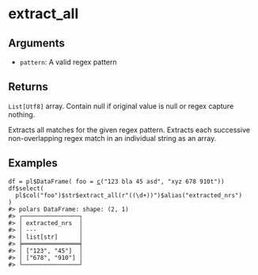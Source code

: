 # extract_all

## Arguments

- `pattern`: A valid regex pattern

## Returns

`List[Utf8]` array. Contain null if original value is null or regex capture nothing.

Extracts all matches for the given regex pattern. Extracts each successive non-overlapping regex match in an individual string as an array.

## Examples

<pre class='r-example'><code><span class='r-in'><span><span class='va'>df</span> <span class='op'>=</span> <span class='va'>pl</span><span class='op'>$</span><span class='fu'>DataFrame</span><span class='op'>(</span> foo <span class='op'>=</span> <span class='fu'><a href='https://rdrr.io/r/base/c.html'>c</a></span><span class='op'>(</span><span class='st'>"123 bla 45 asd"</span>, <span class='st'>"xyz 678 910t"</span><span class='op'>)</span><span class='op'>)</span></span></span>
<span class='r-in'><span><span class='va'>df</span><span class='op'>$</span><span class='fu'>select</span><span class='op'>(</span></span></span>
<span class='r-in'><span>  <span class='va'>pl</span><span class='op'>$</span><span class='fu'>col</span><span class='op'>(</span><span class='st'>"foo"</span><span class='op'>)</span><span class='op'>$</span><span class='va'>str</span><span class='op'>$</span><span class='fu'>extract_all</span><span class='op'>(</span><span class='st'>r"((\d+))"</span><span class='op'>)</span><span class='op'>$</span><span class='fu'>alias</span><span class='op'>(</span><span class='st'>"extracted_nrs"</span><span class='op'>)</span></span></span>
<span class='r-in'><span><span class='op'>)</span></span></span>
<span class='r-out co'><span class='r-pr'>#&gt;</span> polars DataFrame: shape: (2, 1)</span>
<span class='r-out co'><span class='r-pr'>#&gt;</span> ┌────────────────┐</span>
<span class='r-out co'><span class='r-pr'>#&gt;</span> │ extracted_nrs  │</span>
<span class='r-out co'><span class='r-pr'>#&gt;</span> │ ---            │</span>
<span class='r-out co'><span class='r-pr'>#&gt;</span> │ list[str]      │</span>
<span class='r-out co'><span class='r-pr'>#&gt;</span> ╞════════════════╡</span>
<span class='r-out co'><span class='r-pr'>#&gt;</span> │ ["123", "45"]  │</span>
<span class='r-out co'><span class='r-pr'>#&gt;</span> │ ["678", "910"] │</span>
<span class='r-out co'><span class='r-pr'>#&gt;</span> └────────────────┘</span>
 </code></pre>